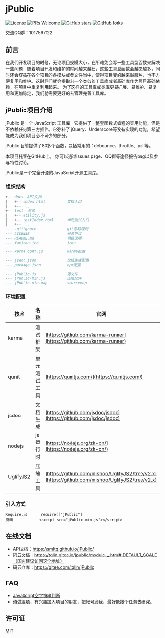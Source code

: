 # jPublic
[![License](https://img.shields.io/badge/license-MIT-blue.svg)](LICENSE)
[![PRs Welcome](https://img.shields.io/badge/PRs-welcome-brightgreen.svg)](https://github.com/smltq/jPublic/pulls)
[![GitHub stars](https://img.shields.io/github/stars/smltq/jPublic.svg?style=social&label=Stars)](https://github.com/smltq/jPublic)
[![GitHub forks](https://img.shields.io/github/forks/smltq/jPublic.svg?style=social&label=Fork)](https://github.com/smltq/jPublic)
 
交流QQ群：1017567122

## 前言

在我们开发项目的时候，无论项目规模大小，在所难免会写一些工具型函数来解决一些问题，随着项目开发和维护的时间越来越长，这些工具型函数会越来越多，同时还会穿插在各个项目的各模块或者文件当中，使得项目变的越来越臃肿，也不方便复用和维护。这时我们就会提取出一个类似的工具库或者基础库作为项目基础依赖，在项目中重复利用起来。
为了这样的工具库或类库更易扩展、易维护、易复用和更加稳定，我们就需要更好的去管理完善工具库。

## jPublic项目介绍

jPublic 是一个 JavaScript 工具库，它提供了一整套函数式编程的实用功能，但是不依赖任何第三方插件。它弥补了 jQuery、Underscore等没有实现的功能，希望能成为我们项目必不可少的部分。

jPublic 目前提供了80多个函数，包括常用的：debounce、throttle、poll等。

本项目托管在GitHub上。 你可以通过issues page、QQ群等途径报告bug以及参与特性讨论。

jPublic是一个完全开源的JavaScript开源工具库。

### 组织结构

``` lua
+-- docs  API文档
|   +-- index.html          文档入口
|   +-- ...
+-- test  测试
|   +-- utility.js
|   +-- testIndex.html      单元测试入口
|   +-- ...
--- .gitignore              git忽略规则
--- LICENSE                 开源协议
--- README.md               项目说明
--- favicon.ico             icon

--- karma.conf.js           karma配置

--- jsdoc.json              文档生成配置
--- package.json            npm配置

--- jPublic.js              源文件
--- jPublic-min.js          压缩文件
--- jPublic-min.map         sourcemap

```

### 环境配置
技术 | 名称 | 官网
----|------|----
karma| 测试框架  | [https://github.com/karma-runner](https://github.com/karma-runner)
qunit| 单元测试工具  | [https://qunitjs.com/](https://qunitjs.com/)
jsdoc| 文档生成  | [https://github.com/jsdoc/jsdoc](https://github.com/jsdoc/jsdoc)
nodejs| js运行时  | [https://nodejs.org/zh-cn/](https://nodejs.org/zh-cn/)
UglifyJS2| 压缩工具  | [https://github.com/mishoo/UglifyJS2/tree/v2.x](https://github.com/mishoo/UglifyJS2/tree/v2.x)

### 引入方式
```
Require.js      require(["jPublic"]
页面            <script src="jPublic.min.js"></script>
```

## 在线文档
- API文档：https://smltq.github.io/jPublic/
- 码云文档：https://tqlin.gitee.io/jpublic/module-_.html#.DEFAULT_SCALE（国内建议访问这个地址）
- 码云仓库：https://gitee.com/tqlin/jPublic

## FAQ
- [JavaScript空字符串判断](https://www.cnblogs.com/tqlin/p/10858492.html)
- [侍做事项](https://github.com/smltq/jPublic/wiki/%E4%BB%8B%E7%BB%8D)，有兴趣加入项目的朋友，把帐号发我，最好能接个任务去研究。

## 许可证
[MIT](LICENSE "MIT")